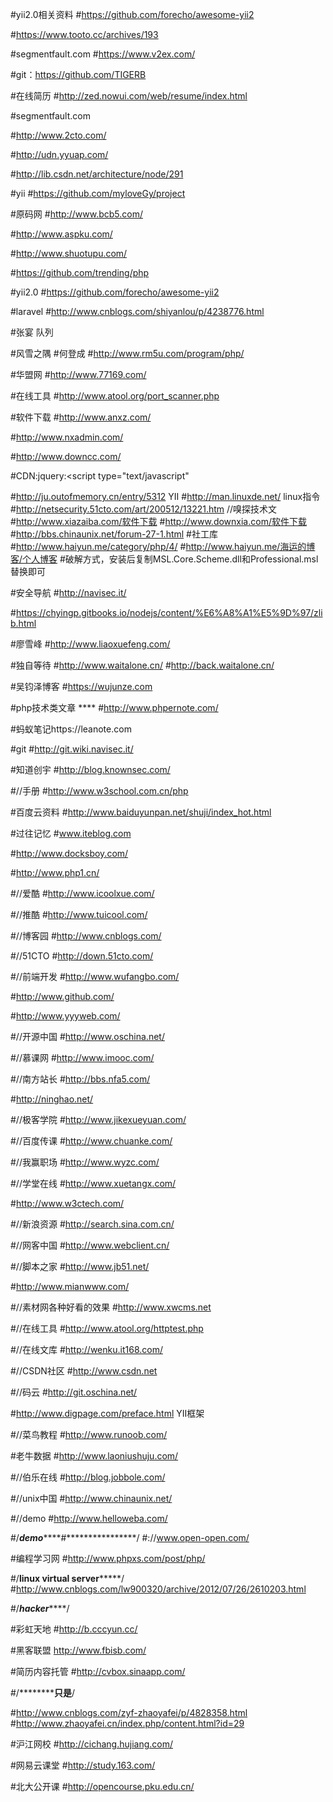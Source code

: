 #yii2.0相关资料
#https://github.com/forecho/awesome-yii2

#https://www.tooto.cc/archives/193


#segmentfault.com
#https://www.v2ex.com/

#git：https://github.com/TIGERB

#在线简历
#http://zed.nowui.com/web/resume/index.html

#segmentfault.com

#http://www.2cto.com/


#http://udn.yyuap.com/

#http://lib.csdn.net/architecture/node/291


#yii
#https://github.com/myloveGy/project

#原码网
#http://www.bcb5.com/

#http://www.aspku.com/


#http://www.shuotupu.com/


#https://github.com/trending/php

#yii2.0
#https://github.com/forecho/awesome-yii2

#laravel
#http://www.cnblogs.com/shiyanlou/p/4238776.html

#张宴   队列

#风雪之隅
#何登成
#http://www.rm5u.com/program/php/

#华盟网
#http://www.77169.com/


#在线工具
#http://www.atool.org/port_scanner.php


#软件下载
#http://www.anxz.com/


#http://www.nxadmin.com/

#http://www.downcc.com/

#CDN:jquery:<script type="text/javascript" 

#http://ju.outofmemory.cn/entry/5312    YII
#http://man.linuxde.net/   linux指令
#http://netsecurity.51cto.com/art/200512/13221.htm            //嗅探技术文
#http://www.xiazaiba.com/软件下载
#http://www.downxia.com/软件下载
#http://bbs.chinaunix.net/forum-27-1.html
#社工库
#http://www.haiyun.me/category/php/4/
#http://www.haiyun.me/海运的博客/个人博客
#破解方式，安装后复制MSL.Core.Scheme.dll和Professional.msl替换即可


#安全导航
#http://navisec.it/


#https://chyingp.gitbooks.io/nodejs/content/%E6%A8%A1%E5%9D%97/zlib.html

#廖雪峰
#http://www.liaoxuefeng.com/

#独自等待
#http://www.waitalone.cn/
#http://back.waitalone.cn/

#吴钧泽博客
#https://wujunze.com

#php技术类文章 ****
#http://www.phpernote.com/


#蚂蚁笔记https://leanote.com

#git
#http://git.wiki.navisec.it/


#知道创宇
#http://blog.knownsec.com/

#//手册
#http://www.w3school.com.cn/php



#百度云资料
#http://www.baiduyunpan.net/shuji/index_hot.html

#过往记忆
#www.iteblog.com

#http://www.docksboy.com/


#http://www.php1.cn/


#//爱酷
#http://www.icoolxue.com/

#//推酷
#http://www.tuicool.com/


#//博客园
#http://www.cnblogs.com/



#//51CTO
#http://down.51cto.com/


#//前端开发
#http://www.wufangbo.com/


#http://www.github.com/


#http://www.yyyweb.com/


#//开源中国
#http://www.oschina.net/


#//慕课网
#http://www.imooc.com/


#//南方站长
#http://bbs.nfa5.com/


#http://ninghao.net/


#//极客学院
#http://www.jikexueyuan.com/


#//百度传课
#http://www.chuanke.com/


#//我赢职场
#http://www.wyzc.com/

#//学堂在线
#http://www.xuetangx.com/


#http://www.w3ctech.com/

#//新浪资源
#http://search.sina.com.cn/

#//网客中国
#http://www.webclient.cn/

#//脚本之家
#http://www.jb51.net/

#http://www.mianwww.com/

#//素材网各种好看的效果
#http://www.xwcms.net

#//在线工具
#http://www.atool.org/httptest.php  

#//在线文库
#http://wenku.it168.com/

#//CSDN社区
#http://www.csdn.net

#//码云
#http://git.oschina.net/

#http://www.digpage.com/preface.html  YII框架

#//菜鸟教程
#http://www.runoob.com/   

#老牛数据
#http://www.laoniushuju.com/


#//伯乐在线
#http://blog.jobbole.com/


#//unix中国
#http://www.chinaunix.net/


#//demo
#http://www.helloweba.com/

#/*************************demo*****************************#****************/
#://www.open-open.com/

#编程学习网
#http://www.phpxs.com/post/php/

#/**********************linux virtual server***************************/
#http://www.cnblogs.com/lw900320/archive/2012/07/26/2610203.html

#/***********************hacker***************************/

#彩虹天地
#http://b.cccyun.cc/

#黑客联盟
http://www.fbisb.com/

#简历内容托管
#http://cvbox.sinaapp.com/

#/**********************************只是**************************/

#http://www.cnblogs.com/zyf-zhaoyafei/p/4828358.html
#http://www.zhaoyafei.cn/index.php/content.html?id=29

#沪江网校
#http://cichang.hujiang.com/

#网易云课堂
#http://study.163.com/


#北大公开课
#http://opencourse.pku.edu.cn/